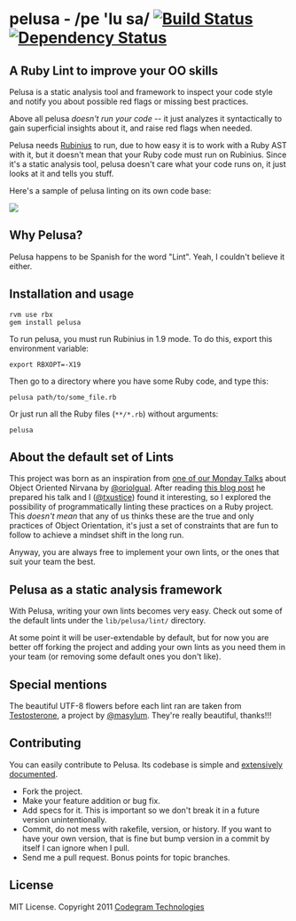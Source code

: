 # pelusa - /pe 'lu sa/ [![Build Status](https://secure.travis-ci.org/codegram/pelusa.png)](http://travis-ci.org/codegram/pelusa) [![Dependency Status](https://gemnasium.com/codegram/pelusa.png)](https://gemnasium.com/codegram/pelusa)
## A Ruby Lint to improve your OO skills

Pelusa is a static analysis tool and framework to inspect your code style and
notify you about possible red flags or missing best practices.

Above all pelusa _doesn't run your code_ -- it just analyzes it syntactically
to gain superficial insights about it, and raise red flags when needed.

Pelusa needs [Rubinius](http://rubini.us) to run, due to how easy it is to work
with a Ruby AST with it, but it doesn't mean that your Ruby code must run on
Rubinius. Since it's a static analysis tool, pelusa doesn't care what your code
runs on, it just looks at it and tells you stuff.

Here's a sample of pelusa linting on its own code base:

![](http://f.cl.ly/items/3Z341M0q2u1K242m0144/%D0%A1%D0%BD%D0%B8%D0%BC%D0%BE%D0%BA%20%D1%8D%D0%BA%D1%80%D0%B0%D0%BD%D0%B0%202012-02-14%20%D0%B2%203.29.38%20PM.png)

## Why Pelusa?

Pelusa happens to be Spanish for the word "Lint". Yeah, I couldn't believe it
either.

## Installation and usage

    rvm use rbx
    gem install pelusa

To run pelusa, you must run Rubinius in 1.9 mode. To do this, export this
environment variable:

    export RBXOPT=-X19

Then go to a directory where you have some Ruby code, and type this:

    pelusa path/to/some_file.rb

Or just run all the Ruby files (`**/*.rb`) without arguments:

    pelusa

## About the default set of Lints

This project was born as an inspiration from [one of our Monday
Talks](http://talks.codegram.com/object-oriented-nirvana) about Object Oriented
Nirvana by [@oriolgual](http://twitter.com/oriolgual). After reading [this blog
post](http://binstock.blogspot.com/2008/04/perfecting-oos-small-classes-and-short.html)
he prepared his talk and I ([@txustice](http://twitter.com/txustice)) found it interesting, so I explored the
possibility of programmatically linting these practices on a Ruby project. This
*doesn't mean* that any of us thinks these are the true and only practices of
Object Orientation, it's just a set of constraints that are fun to follow to
achieve a mindset shift in the long run.

Anyway, you are always free to implement your own lints, or the ones that suit
your team the best.

## Pelusa as a static analysis framework

With Pelusa, writing your own lints becomes very easy. Check out some of the
default lints under the `lib/pelusa/lint/` directory.

At some point it will be user-extendable by default, but for now you are better
off forking the project and adding your own lints as you need them in your team
(or removing some default ones you don't like).

## Special mentions

The beautiful UTF-8 flowers before each lint ran are taken from [Testosterone](http://github.com/masylum/testosterone),
a project by [@masylum](http://twitter.com/masylum). They're really beautiful,
thanks!!!

## Contributing

You can easily contribute to Pelusa. Its codebase is simple and
[extensively documented][documentation].

* Fork the project.
* Make your feature addition or bug fix.
* Add specs for it. This is important so we don't break it in a future
  version unintentionally.
* Commit, do not mess with rakefile, version, or history.
  If you want to have your own version, that is fine but bump version
  in a commit by itself I can ignore when I pull.
* Send me a pull request. Bonus points for topic branches.

[documentation]: http://rubydoc.info/github/codegram/pelusa/master/frames

## License

MIT License. Copyright 2011 [Codegram Technologies](http://codegram.com)


